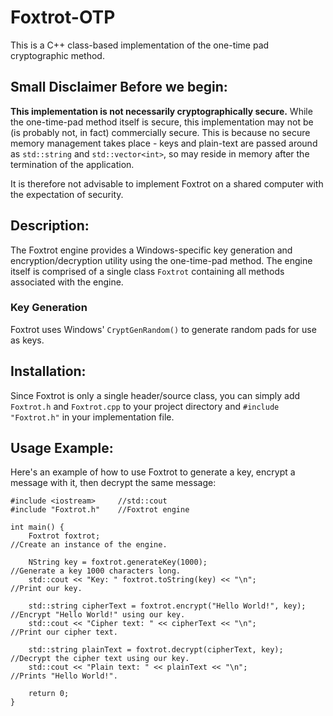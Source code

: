 # Foxtrot-OTP
This is a C++ class-based implementation of the one-time pad cryptographic method.

## Small Disclaimer Before we begin:
<b>This implementation is not necessarily cryptographically secure.</b> While the one-time-pad method itself is secure, this 
implementation may not be (is probably not, in fact) commercially secure. This is because no secure memory management takes place - keys and plain-text are passed around as `std::string` and `std::vector<int>`, so may reside in memory after the termination of the application.

It is therefore not advisable to implement Foxtrot on a shared computer with the expectation of security.

## Description:
The Foxtrot engine provides a Windows-specific key generation and encryption/decryption utility using the one-time-pad method.
The engine itself is comprised of a single class `Foxtrot` containing all methods associated with the engine.

### Key Generation
Foxtrot uses Windows' `CryptGenRandom()` to generate random pads for use as keys.

## Installation:
Since Foxtrot is only a single header/source class, you can simply add `Foxtrot.h` and `Foxtrot.cpp` to your project directory and `#include "Foxtrot.h"` in your implementation file.

## Usage Example:
Here's an example of how to use Foxtrot to generate a key, encrypt a message with it, then decrypt the same message:
```
#include <iostream>     //std::cout
#include "Foxtrot.h"    //Foxtrot engine

int main() {
    Foxtrot foxtrot;                                                    //Create an instance of the engine.

    NString key = foxtrot.generateKey(1000);                            //Generate a key 1000 characters long.
    std::cout << "Key: " foxtrot.toString(key) << "\n";                 //Print our key.

    std::string cipherText = foxtrot.encrypt("Hello World!", key);      //Encrypt "Hello World!" using our key.
    std::cout << "Cipher text: " << cipherText << "\n";                 //Print our cipher text.

    std::string plainText = foxtrot.decrypt(cipherText, key);           //Decrypt the cipher text using our key.
    std::cout << "Plain text: " << plainText << "\n";                   //Prints "Hello World!".

    return 0;
}

```

